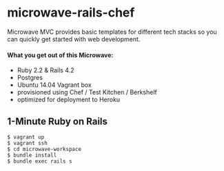 # microwave-rails-chef
Microwave MVC provides basic templates for different tech stacks so you can quickly get started with web development.

#### What you get out of this Microwave:
* Ruby 2.2 & Rails 4.2
* Postgres
* Ubuntu 14.04 Vagrant box
* provisioned using Chef / Test Kitchen / Berkshelf
* optimized for deployment to Heroku

## 1-Minute Ruby on Rails
    $ vagrant up
    $ vagrant ssh
    $ cd microwave-workspace
    $ bundle install
    $ bundle exec rails s
